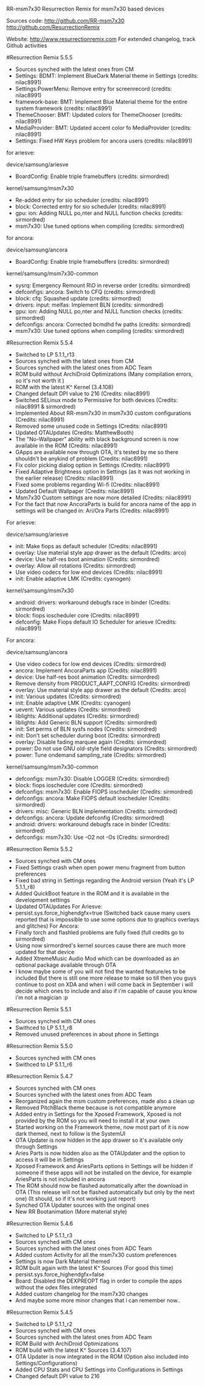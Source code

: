 
  RR-msm7x30 
  Resurrection Remix for msm7x30 based devices

Sources code:
  http://github.com/RR-msm7x30
  http://github.com/ResurrectionRemix

  Website: http://www.resurrectionremix.com
  For extended changelog, track Github activities

#Resurrection Remix 5.5.5
  
- Sources synched with the latest ones from CM
- Settings: BDMT: Implement BlueDark Material theme in Settings (credits: nilac8991)
- Settings:PowerMenu: Remove entry for screenrecord (credits: nilac8991)
- framework-base: BMT: Implement Blue Material theme for the entire system framework (credits: nilac8991)
- ThemeChooser: BMT: Updated colors for ThemeChooser (credits: nilac8991)
- MediaProvider: BMT: Updated accent color fo MediaProvider (credits: nilac8991)
- Settings: Fixed HW Keys problem for ancora users (credits: nilac8991)

for ariesve:

device/samsung/ariesve

- BoardConfig: Enable triple framebuffers (credits: sirmordred)

kernel/samsung/msm7x30

- Re-added entry for sio scheduler (credits: nilac8991)
- block: Corrected entry for sio scheduler (credits: nilac8991)
- gpu: ion: Adding NULL po,nter and NULL function checks (credits: sirmordred)
- msm7x30: Use tuned options when compiling (credits: sirmordred)

for ancora: 

device/samsung/ancora

- BoardConfig: Enable triple framebuffers (credits: sirmordred)

kernel/samsung/msm7x30-common

- sysrq: Emergency Remount R\O in reverse order (credits: sirmordred)
- defconfigs: ancora: Switch to CFQ (credits: sirmordred)
- block: cfq: Squashed update (credits: sirmordred)
- drivers: input: melfas: Implement BLN (credits: sirmordred)
- gpu: ion: Adding NULL po,nter and NULL function checks (credits: sirmordred)
- defconfigs: ancora: Corrected bcmdhd fw paths (credits: sirmordred)
- msm7x30: Use tuned options when compiling (credits: sirmordred)
  
#Resurrection Remix 5.5.4

- Switched to LP 5.1.1_r13
- Sources synched with the latest ones from CM
- Sources synched with the latest ones from ADC Team
- ROM build without ArchiDroid Optimizations (Many compilation errors, so it's not worth it ) 
- ROM with the latest K^ Kernel (3.4.108)
- Changed default DPI value to 216 (Credits: nilac8991)
- Switched SELinux mode to Permissive for both devices (Credits: nilac8991 & sirmordred)
- Implemented About RR-msm7x30 in msm7x30 custom configurations (Credits: nilac8991)
- Removed some unused code in Settings (Credits: nilac8991)
- Updated OTAUpdates (Credits: MatthewBooth)
- The "No-Wallpaper" ability with black background screen is now available in the ROM (Credits: nilac8991)
- GApps are available now through OTA, it's tested by me so there shouldn't be anykind of problem (Credits: nilac8991) 
- Fix color picking dialog option in Settings (Credits: nilac8991)
- Fixed Adaptive Brightness option in Settings (as it was not working in the earlier release) (Credits: nilac8991)
- Fixed some problems regarding Wi-fi (Credits: nilac8991)
- Updated Default Wallpaper (Credits: nilac8991)
- Msm7x30 Custom settings are now more detailed (Credits: nilac8991)
- For the fact that now AncoraParts is build for ancora name of the app in settings will be changed in: Ari/Ora Parts (Credits: nilac8991)

For ariesve:

device/samsung/ariesve

- init: Make fiops as default scheduler (Credits: nilac8991)
- overlay: Use material style app drawer as the default (Credits: arco)
- device: Use half-res boot animation (Credits: sirmordred)
- overlay: Allow all rotations (Credits: sirmordred)
- Use video codecs for low end devices (Credits: nilac8991)
- init: Enable adaptive LMK (Credits: cyanogen)  

kernel/samsung/msm7x30

- android: drivers: workaround debugfs race in binder (Credits: sirmordred)
- block: fiops ioscheduler core (Credits: nilac8991)
- defconfig: Make Fiops default IO Scheduler for ariesve (Credits: nilac8991)

For ancora: 

device/samsung/ancora

- Use video codecs for low end devices (Credits: sirmordred) 
- ancora: Implement AncoraParts app (Credits: nilac8991)
- device: Use half-res boot animation (Credits: sirmordred)
- Remove density from PRODUCT_AAPT_CONFIG (Credits: sirmordred)
- overlay: Use material style app drawer as the default (Credits: arco)
- init: Various updates (Credits: sirmordred)
- init: Enable adaptive LMK (Credits: cyanogen)
- uevent: Various updates (Credits: sirmordred)
- liblights: Additional updates (Credits: sirmordred)
- liblights: Add Generic BLN support (Credits: sirmordred)
- init: Set perms of BLN sysfs nodes (Credits: sirmordred)
- init: Don't set scheduler during boot (Credits: sirmordred)
- overlay: Disable fading marquee again (Credits: sirmordred)
- power: Do not use GNU old-style field designators (Credits: sirmordred)
- power: Tune ondemand sampling_rate (Credits: sirmordred)

kernel/samsung/msm7x30-common

- defconfigs: msm7x30: Disable LOGGER (Credits: sirmordred)
- block: fiops ioscheduler core (Credits: sirmordred)
- defconfigs: msm7x30: Enable FIOPS ioscheduler (Credits: sirmordred)
- defconfigs: ancora: Make FIOPS default ioscheduler (Credits: sirmordred)
- drivers: misc: Generic BLN implementation (Credits: sirmordred)
- defconfigs: ancora: Update defconfig (Credits: sirmordred)
- android: drivers: workaround debugfs race in binder (Credits: sirmordred)
- defconfigs: msm7x30: Use -O2 not -Os (Credits: sirmordred)

#Resurrection Remix 5.5.2

- Sources synched with CM ones
- Fixed Settings crash when open power menu fragment from button preferences
- Fixed bad string in Settings regarding the Android version (Yeah it's LP 5.1.1_r8)
- Added QuickBoot feature in the ROM and it is available in the development settings
- Updated OTAUpdates
 For Ariesve: 
- persist.sys.force_highendgfx=true (Switched back cause many users reported that is impossible to use some options due to graphics overlays and glitches)
 For Ancora: 
- Finally torch and flashled problems are fully fixed (full credits go to sirmordred)
- Using now sirmordred's kernel sources cause there are much more updated for that device  
- Added XtremeMusic Audio Mod which can be downloaded as an optional package available through OTA
- I know maybe some of you will not find the wanted feature/es to be included 
  But there is still one more release to make so till then you guys continue
  to post on XDA and when i will come back in September i will decide which ones 
  to include and also if i'm capable of cause you know i'm not a magician :p   

#Resurrection Remix 5.5.1

- Sources synched with CM ones
- Swithced to LP 5.1.1_r8
- Removed unused preferences in about phone in Settings  

#Resurrection Remix 5.5.0

- Sources synched with CM ones
- Swithced to LP 5.1.1_r6 

#Resurrection Remix 5.4.7

- Sources synched with CM ones
- Sources synched with the latest ones from ADC Team
- Reorganized again the msm custom preferences, made also a clean up
- Removed PitchBlack theme because is not compatible anymore
- Added entry in Settings for the Xposed Framework, Xposed is not provided by the ROM so you will need to install it at your own
- Started working on the Framework theme, now most part of it is now dark themed, next to follow is the SystemUI
- OTA Updater is now hidden in the app drawer so it's available only through Settings
- Aries Parts is now hidden also as the OTAUpdater and the option to access it will be in Settings
- Xposed Framework and AriesParts options in Settings will be hidden if someone if these apps will not be installed on the device, for example AriesParts is not included in ancora
- The ROM should now be flashed automatically after the download in OTA (This release will not be flashed automatically but only by the next one) (It should, so if it's not working just report)
- Synched OTA Updater sources with the original ones
- New RR Bootanimation (More material style)

#Resurrection Remix 5.4.6

- Switched to LP 5.1.1_r3
- Sources synched with CM ones
- Sources synched with the latest ones from ADC Team
- Added custom Activity for all the msm7x30 custom preferences
- Settings is now Dark Material themed
- ROM built again with the latest K^ Sources (For good this time)
- persist.sys.force_highendgfx=false
- Board: Disabled the DEXPREOPT flag in order to compile the apps without the odex files integrated
- Added custom changelog for the msm7x30 changes
- And maybe some more minor changes that i can remember now..


#Resurrection Remix 5.4.5

- Switched to LP 5.1.1_r2
- Sources synched with CM ones
- Sources synched with the latest ones from ADC Team
- ROM Build with ArchiDroid Optimizations
- ROM build with the latest K^ Sources (3.4.107)
- OTA Updater is now integrated in the ROM (Option also included into Settings/Configurations)
- Added CPU Stats and CPU Settings into Configurations in Settings
- Changed default DPI value to 216
